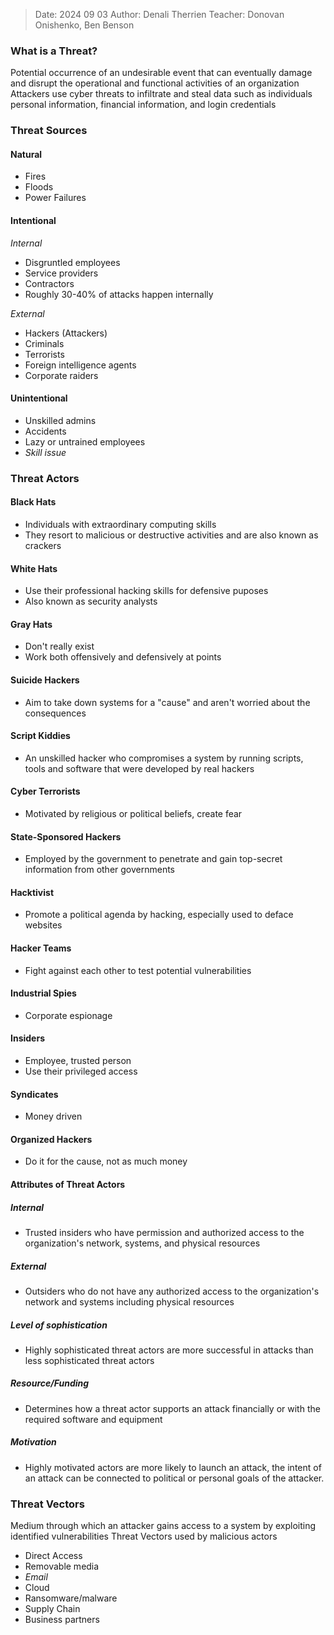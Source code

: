 >Date: 2024 09 03
>Author: Denali Therrien
>Teacher: Donovan Onishenko, Ben Benson

### What is a Threat?
Potential occurrence of an undesirable event that can eventually damage and disrupt the operational and functional activities of an organization
Attackers use cyber threats to infiltrate and steal data such as individuals personal information, financial information, and login credentials

### Threat Sources
#### Natural
- Fires
- Floods
- Power Failures

#### Intentional
*Internal*
- Disgruntled employees
- Service providers
- Contractors
- Roughly 30-40% of attacks happen internally

*External*
- Hackers (Attackers)
- Criminals
- Terrorists
- Foreign intelligence agents
- Corporate raiders

#### Unintentional
- Unskilled admins
- Accidents
- Lazy or untrained employees
- *Skill issue*

### Threat Actors
#### Black Hats
- Individuals with extraordinary computing skills
- They resort to malicious or destructive activities and are also known as crackers

#### White Hats
- Use their professional hacking skills for defensive puposes
- Also known as security analysts

#### Gray Hats
- Don't really exist
- Work both offensively and defensively at points

#### Suicide Hackers
- Aim to take down systems for a "cause" and aren't worried about the consequences

#### Script Kiddies
- An unskilled hacker who compromises a system by running scripts, tools and software that were developed by real hackers

#### Cyber Terrorists
- Motivated by religious or political beliefs, create fear

#### State-Sponsored Hackers
- Employed by the government to penetrate and gain top-secret information from other governments

#### Hacktivist
- Promote a political agenda by hacking, especially used to deface websites

#### Hacker Teams
- Fight against each other to test potential vulnerabilities

#### Industrial Spies
- Corporate espionage

#### Insiders
- Employee, trusted person
- Use their privileged access

#### Syndicates
- Money driven

#### Organized Hackers
- Do it for the cause, not as much money

#### Attributes of Threat Actors
##### Internal
- Trusted insiders who have permission and authorized access to the organization's network, systems, and physical resources

##### External
- Outsiders who do not have any authorized access to the organization's network and systems including physical resources

##### Level of sophistication
- Highly sophisticated threat actors are more successful in attacks than less sophisticated threat actors

##### Resource/Funding
- Determines how a threat actor supports an attack financially or with the required software and equipment

##### Motivation
- Highly motivated actors are more likely to launch an attack, the intent of an attack can be connected to political or personal goals of the attacker.

### Threat Vectors
Medium through which an attacker gains access to a system by exploiting identified vulnerabilities
Threat Vectors used by malicious actors
- Direct Access
- Removable media
- *Email*
- Cloud
- Ransomware/malware
- Supply Chain
- Business partners

